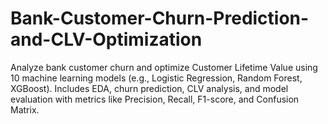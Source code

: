 # Bank-Customer-Churn-Prediction-and-CLV-Optimization
Analyze bank customer churn and optimize Customer Lifetime Value using 10 machine learning models (e.g., Logistic Regression, Random Forest, XGBoost). Includes EDA, churn prediction, CLV analysis, and model evaluation with metrics like Precision, Recall, F1-score, and Confusion Matrix. 

